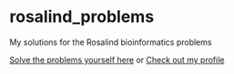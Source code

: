 # rosalind_problems
My solutions for the Rosalind bioinformatics problems 

[Solve the problems yourself here](http://rosalind.info/problems/tree-view/)
or
[Check out my profile](http://rosalind.info/users/tucker.bower/)
